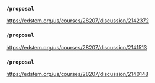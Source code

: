 ### `/proposal`
https://edstem.org/us/courses/28207/discussion/2142372
### `/proposal`
https://edstem.org/us/courses/28207/discussion/2141513
### `/proposal`
https://edstem.org/us/courses/28207/discussion/2140148
